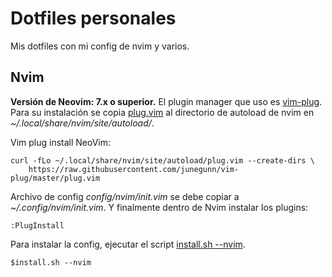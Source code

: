 # Dotfiles personales

Mis dotfiles con mi config de nvim y varios.

## Nvim

**Versión de Neovim: 7.x o superior.**
El plugin manager que uso es [vim-plug](https://github.com/junegunn/vim-plug).
Para su instalación  se copia [plug.vim](https://raw.githubusercontent.com/junegunn/vim-plug/master/plug.vim)
al directorio de autoload de nvim en _~/.local/share/nvim/site/autoload/_.

Vim plug install NeoVim:
```shell
curl -fLo ~/.local/share/nvim/site/autoload/plug.vim --create-dirs \
    https://raw.githubusercontent.com/junegunn/vim-plug/master/plug.vim
```

Archivo de config _config/nvim/init.vim_ se debe copiar a _~/.config/nvim/init.vim_.
Y finalmente dentro de Nvim instalar los plugins:
```vim
:PlugInstall
```

Para instalar la config, ejecutar el script [install.sh --nvim](install.sh).
```shell
$install.sh --nvim
```

